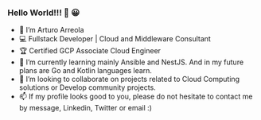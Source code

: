 ### Hello World!!! 👋 :grinning:

- :man: I’m Arturo Arreola
- :computer: Fullstack Developer | Cloud and Middleware Consultant
- :trophy: Certified GCP Associate Cloud Engineer
- 🌱 I’m currently learning mainly Ansible and NestJS. And in my future plans are Go and Kotlin languages learn.
- :eyes:  I’m looking to collaborate on projects related to Cloud Computing solutions or Develop community projects.
- 📫 If my profile looks good to you, please do not hesitate to contact me by message, Linkedin, Twitter or email :)
